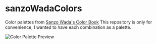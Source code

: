 # sanzoWadaColors

Color palettes from [Sanzo Wada's Color Book](https://sanzowada.app/)
This repository is only for convenience, I wanted to have each combination as a palette.

![Color Palette Preview](./dist/palette.png)
